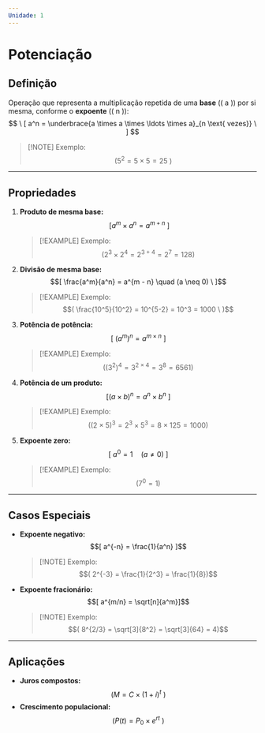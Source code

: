 ```yaml
---
Unidade: 1
---
```

# Potenciação  

## Definição  
Operação que representa a multiplicação repetida de uma **base** (\( a \)) por si mesma, conforme o **expoente** (\( n \)):  
$$ \ [ a^n = \underbrace{a \times a \times \ldots \times a}_{n \text{ vezes}} \ ] $$  

> [!NOTE] Exemplo:  
> $$ \ ( 5^2 = 5 \times 5 = 25 \ ) $$  

---

## Propriedades  
1. **Produto de mesma base:**  
   $$ \ [ a^m \times a^n = a^{m + n} \ ] $$  
   > [!EXAMPLE] Exemplo:  
   > $$( 2^3 \times 2^4 = 2^{3+4} = 2^7 = 128) $$  

2. **Divisão de mesma base:**  
   $$[ \frac{a^m}{a^n} = a^{m - n} \quad (a \neq 0) \ ]$$  
   > [!EXAMPLE] Exemplo:  
   > $$( \frac{10^5}{10^2} = 10^{5-2} = 10^3 = 1000 \ )$$  

3. **Potência de potência:**  
   $$[ \ (a^m)^n = a^{m \times n} \ ]$$  
   > [!EXAMPLE] Exemplo:  
   > $$((3^2)^4 = 3^{2 \times 4} = 3^8 = 6561)$$  

4. **Potência de um produto:**  
   $$[(a \times b)^n = a^n \times b^n \ ]$$  
   > [!EXAMPLE] Exemplo:  
   > $$( (2 \times 5)^3 = 2^3 \times 5^3 = 8 \times 125 = 1000)$$  

5. **Expoente zero:**  
   $$ [ \ a^0 = 1 \quad (a \neq 0) \ ]$$  
   > [!EXAMPLE] Exemplo:  
   > $$( 7^0 = 1 )$$  

---

## Casos Especiais  
- **Expoente negativo:**  
  $$[ a^{-n} = \frac{1}{a^n} ]$$  
  > [!NOTE] Exemplo:  
  > $$( 2^{-3} = \frac{1}{2^3} = \frac{1}{8})$$  

- **Expoente fracionário:**  
  $$[ a^{m/n} = \sqrt[n]{a^m}]$$
  > [!NOTE] Exemplo:  
  > $$( 8^{2/3} = \sqrt[3]{8^2} = \sqrt[3]{64} = 4)$$  

---

## Aplicações  
- **Juros compostos:** $$( M = C \times (1 + i)^t \ )$$  
- **Crescimento populacional:** $$( P(t) = P_0 \times e^{rt} \ )$$